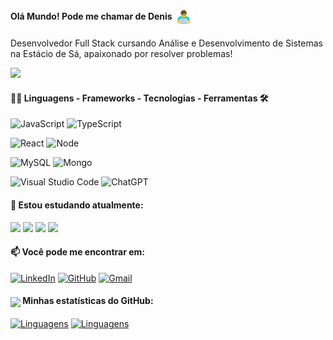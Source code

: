 #### Olá Mundo! Pode me chamar de Denis <img src="https://raw.githubusercontent.com/arthurgalanti/arthurgalanti/main/assets/man-technologist.gif" width="30" style="vertical-align: middle;">

Desenvolvedor Full Stack cursando Análise e Desenvolvimento de Sistemas na Estácio de Sá, apaixonado por resolver problemas!

<a href="https://visitorbadge.io/status?path=https%3A%2F%2Fgithub.com%2Farthurgalanti"><img src="https://api.visitorbadge.io/api/combined?path=https%3A%2F%2Fgithub.com%2Farthurgalanti&label=Visitantes%20(HOJE%2FTotal)&labelColor=%235b187e&countColor=%235b187e&labelStyle=upper" /></a>

<div style="width: max-content;">

#### 👨‍💻 Linguagens - Frameworks - Tecnologias - Ferramentas  🛠

![JavaScript](https://img.shields.io/badge/JavaScript-%23EFD81D?style=flat-square&labelColor=%23414141&logo=javascript&logoColor=white)
![TypeScript](https://img.shields.io/badge/TypeScript-%232F74C0?style=flat-square&labelColor=%23414141&logo=typescript&logoColor=white)
</div>

![React](https://img.shields.io/badge/React-%23631F74?style=flat-square&labelColor=%23414141&logo=react&logoColor=white)
![Node](https://img.shields.io/badge/Node-%23055595?style=flat-square&labelColor=%23414141&logo=node&logoColor=white)</div>

![MySQL](https://img.shields.io/badge/MySQL-%23DB2A20.svg?style=flat-square&labelColor=%23414141&logo=mysql&logoColor=white)
![Mongo](https://img.shields.io/badge/MongoDb-%231A9A7A?style=flat-square&labelColor=%23414141&logo=mongodb&logoColor=white)</div>

![Visual Studio Code](https://img.shields.io/badge/Visual%20Studio%20Code-%232D9EEA?style=flat-square&labelColor=%23414141&logo=visual-studio-code&logoColor=white)
![ChatGPT](https://img.shields.io/badge/ChatGPT-%231A9A7A?style=flat-square&labelColor=%23414141&logo=openai&logoColor=white)</div></div>

#### 🌱 Estou estudando atualmente:
<div>
<img src="https://img.shields.io/badge/TypeScript-%232F74C0?style=flat-square&labelColor=%23414141&logo=typescript&logoColor=white" />
<img src="https://img.shields.io/badge/Angular-%23DE3641?style=flat-square&labelColor=%23414141&logo=angular&logoColor=white" />
<img src="https://img.shields.io/badge/Docker-%232F74C0?style=flat-square&labelColor=%23414141&logo=docker&logoColor=white" />
<img src="https://img.shields.io/badge/Inglês-%2300A86B?style=flat-square&labelColor=%23414141logoColor=white" />
</div>

#### 📫 Você pode me encontrar em:

[![LinkedIn](https://img.shields.io/badge/-LinkedIn-%230A66C2?style=flat-square&labelColor=%230A66C2&logo=linkedin&logoColor=black&link=https://www.linkedin.com/in/arthurgalanti/)](https://www.linkedin.com/in/denisson-vasconcelos-da-silva/)
[![GitHub](https://img.shields.io/badge/-GitHub-1ca0f1?style=flat-square&labelColor=1ca0f1&logo=github&logoColor=black&link=https://twitter.com/galantidev)](https://github.com/Denisson1991)
[![Gmail](https://img.shields.io/badge/denisson.boulevardmotos@gmail.com-%230078D4.svg?style=flat-square&logo=microsoftoutlook&logoColor=black&link=mailto:denisson.boulevardmotos@gmail.com)](mailto:denisson.boulevardmotos@gmail.com)



#### <img src="https://github.githubassets.com/images/modules/logos_page/GitHub-Mark.png" width="30" style="vertical-align: middle;"> Minhas estatísticas do GitHub: 
[![Linguagens](https://github-readme-stats.vercel.app/api?username=denisson1991&show_icons=true&locale=pt-BR&&theme=dark)](https://github.com/denisson1991?tab=repositories)
[![Linguagens](https://github-readme-stats.vercel.app/api/top-langs/?username=denisson1991&layout=compact&locale=pt-BR&&theme=dark)](https://github.com/denisson1991?tab=repositories)


